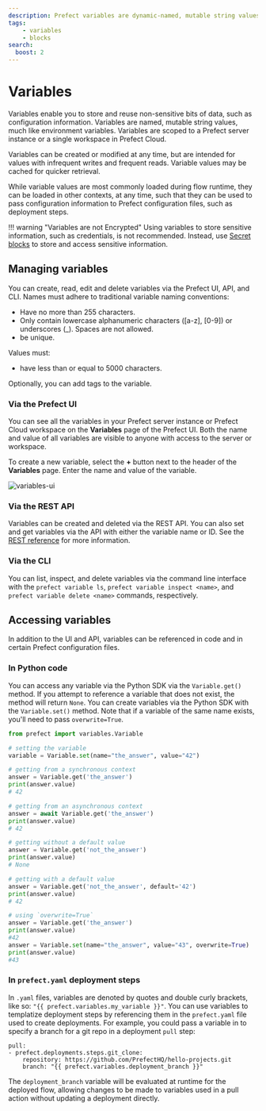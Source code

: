 ```yaml
---
description: Prefect variables are dynamic-named, mutable string values, much like environment variables.
tags:
    - variables
    - blocks
search:
  boost: 2
---
```


# Variables

Variables enable you to store and reuse non-sensitive bits of data, such as configuration information. Variables are named, mutable string values, much like environment variables. Variables are scoped to a Prefect server instance or a single workspace in Prefect Cloud.

Variables can be created or modified at any time, but are intended for values with infrequent writes and frequent reads. Variable values may be cached for quicker retrieval.

While variable values are most commonly loaded during flow runtime, they can be loaded in other contexts, at any time, such that they can be used to pass configuration information to Prefect configuration files, such as deployment steps.

!!! warning "Variables are not Encrypted"
    Using variables to store sensitive information, such as credentials, is not recommended. Instead, use [Secret blocks](https://docs.prefect.io/concepts/blocks/#prefect-built-in-blocks) to store and access sensitive information.

## Managing variables

You can create, read, edit and delete variables via the Prefect UI, API, and CLI. Names must adhere to traditional variable naming conventions:

- Have no more than 255 characters.
- Only contain lowercase alphanumeric characters ([a-z], [0-9]) or underscores (_). Spaces are not allowed.
- be unique.

Values must:

- have less than or equal to 5000 characters.

Optionally, you can add tags to the variable.

### Via the Prefect UI

You can see all the variables in your Prefect server instance or Prefect Cloud workspace on the **Variables** page of the Prefect UI. Both the name and value of all variables are visible to anyone with access to the server or workspace.

To create a new variable, select the **+** button next to the header of the **Variables** page. Enter the name and value of the variable.

![variables-ui](/img/ui/variables-ui.png)

### Via the REST API

Variables can be created and deleted via the REST API. You can also set and get variables via the API with either the variable name or ID. See the [REST reference](https://app.prefect.cloud/api/docs#tag/Variables) for more information.

### Via the CLI

You can list, inspect, and delete variables via the command line interface with the `prefect variable ls`, `prefect variable inspect <name>`, and `prefect variable delete <name>` commands, respectively.

## Accessing variables

In addition to the UI and API, variables can be referenced in code and in certain Prefect configuration files.

### In Python code

You can access any variable via the Python SDK via the `Variable.get()` method. If you attempt to reference a variable that does not exist, the method will return `None`. You can create variables via the Python SDK with the `Variable.set()` method. Note that if a variable of the same name exists, you'll need to pass `overwrite=True`.

```python
from prefect import variables.Variable

# setting the variable
variable = Variable.set(name="the_answer", value="42")

# getting from a synchronous context
answer = Variable.get('the_answer')
print(answer.value)
# 42

# getting from an asynchronous context
answer = await Variable.get('the_answer')
print(answer.value)
# 42

# getting without a default value
answer = Variable.get('not_the_answer')
print(answer.value)
# None

# getting with a default value
answer = Variable.get('not_the_answer', default='42')
print(answer.value)
# 42

# using `overwrite=True`
answer = Variable.get('the_answer')
print(answer.value)
#42
answer = Variable.set(name="the_answer", value="43", overwrite=True)
print(answer.value)
#43
```

### In `prefect.yaml` deployment steps

In `.yaml` files, variables are denoted by quotes and double curly brackets, like so: `"{{ prefect.variables.my_variable }}"`. You can use variables to templatize deployment steps by referencing them in the `prefect.yaml` file used to create deployments. For example, you could pass a variable in to specify a branch for a git repo in a deployment `pull` step:

```
pull:
- prefect.deployments.steps.git_clone:
    repository: https://github.com/PrefectHQ/hello-projects.git
    branch: "{{ prefect.variables.deployment_branch }}"
```

The `deployment_branch` variable will be evaluated at runtime for the deployed flow, allowing changes to be made to variables used in a pull action without updating a deployment directly.
